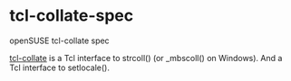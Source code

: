 # tcl-collate-spec

openSUSE tcl-collate spec

[tcl-collate](https://sourceforge.net/projects/tcl-collate/) is
a Tcl interface to strcoll() (or _mbscoll() on Windows).
And a Tcl interface to setlocale().
